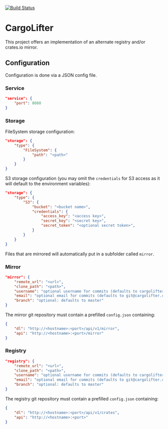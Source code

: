 [![Build Status](https://github.com/cemoktra/cargolifter/workflows/CI/badge.svg)](https://github.com/cemoktra/cargolifter/actions)


# CargoLifter #
This project offers an implementation of an alternate registry and/or crates.io mirror.

## Configuration ##
Configuration is done via a JSON config file.

### Service ###
```json
"service": {
    "port": 8080
}
```

### Storage ###
FileSystem storage configuration:
```json
"storage": {
    "type": {
        "FileSystem": {
            "path": "<path>"
        }
    }
}
```

S3 storage configuration (you may omit the `credentials` for S3 access as it will default to the environment variables):
```json
"storage": {
    "type": {
        "S3": {
            "bucket": "<bucket name>",
            "credentials": {
                "access_key": "<access key>",
                "secret_key": "<secret key>",
                "secret_token": "<optional secret token>",
            }
        }
    }
}
```

Files that are mirrored will automatically put in a subfolder called `mirror`.

### Mirror ###
```json
"mirror": {
    "remote_url": "<url>",
    "clone_path": "<path>",
    "username": "optional username for commits (defaults to cargolifter)",
    "email": "optional email for commits (defaults to git@cargolifter.com)",
    "branch": "optional: defaults to master"
}
```

The mirror git repository must contain a prefilled `config.json` containing:
```json
{
    "dl": "http://<hostname>:<port>/api/v1/mirror",
    "api": "http://<hostname>:<port>/mirror"
}
```

### Registry ###
```json
"registry": {
    "remote_url": "<url>",
    "clone_path": "<path>",
    "username": "optional username for commits (defaults to cargolifter)",
    "email": "optional email for commits (defaults to git@cargolifter.com)",
    "branch": "optional: defaults to master"
}
```

The registry git repository must contain a prefilled `config.json` containing:
```json
{
    "dl": "http://<hostname>:<port>/api/v1/crates",
    "api": "http://<hostname>:<port>"
}
```
